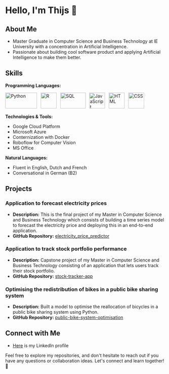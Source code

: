 # Hello, I'm Thijs 👋

## About Me

-   Master Graduate in Computer Science and Business Technology at IE University with a concentration in Artificial Intelligence.
-   Passionate about building cool software product and applying Artificial Intelligence to make them better.

## Skills

**Programming Languages:**<br>

<img src="https://www.python.org/static/community_logos/python-logo-master-v3-TM.png" alt="Python" width="100" height="50"> &nbsp;
<img src="https://www.r-project.org/logo/Rlogo.png" alt="R" width="50" height="50"> &nbsp;
<img src="https://upload.wikimedia.org/wikipedia/commons/8/87/Sql_data_base_with_logo.png" alt="SQL" width="80" height="50"> &nbsp;
<img src="https://upload.wikimedia.org/wikipedia/commons/6/6a/JavaScript-logo.png" alt="JavaScript" width="50" height="50"> &nbsp;
<img src="https://www.w3.org/html/logo/downloads/HTML5_1Color_Black.png" alt="HTML" width="50" height="50"> &nbsp;
<img src="https://upload.wikimedia.org/wikipedia/commons/d/d5/CSS3_logo_and_wordmark.svg" alt="CSS" width="50" height="50">

**Technologies & Tools:**

-   Google Cloud Platform
-   Microsoft Azure
-   Conternization with Docker
-   Roboflow for Computer Vision
-   MS Office

**Natural Languages:**

-   Fluent in English, Dutch and French
-   Conversational in German (B2)

## Projects

### Application to forecast electricity prices

-   **Description:** This is the final project of my Master in Computer Science and Business Technology which consists of building a time series model to forecast the electricity price and deploying this in an end-to-end application.
-   **GitHub Repository:** [electricity_price_predictor](https://github.com/tkeereweer/electricity_price_predictor)

### Application to track stock portfolio performance

-   **Description:** Capstone project of my Master in Computer Science and Business Technology consisting of an application that lets users track their stock portfolio.
-   **GitHub Repository:** [stock-tracker-app](https://github.com/tkeereweer/stock-tracker-app)

### Optimising the redistribution of bikes in a public bike sharing system

-   **Description:** Built a model to optimise the reallocation of bicycles in a public bike sharing system using Python.
-   **GitHub Repository:** [public-bike-system-optimisation](https://github.com/tkeereweer/public-bike-system-optimisation)

<!--
## Certifications

-   [Certification Name 1] - [Issuing Organization]
-   [Certification Name 2] - [Issuing Organization]
-->

## Connect with Me

-   [Here](https://www.linkedin.com/in/matthijskeereweer/) is my LinkedIn profile

Feel free to explore my repositories, and don't hesitate to reach out if you have any questions or collaboration ideas. Let's connect and learn together! 🚀
